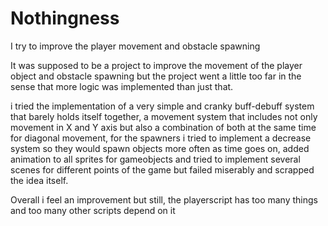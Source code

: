 # Nothingness
 I try to improve the player movement and obstacle spawning

It was supposed to be a project to improve the movement of the player object and obstacle spawning but the project went a little too far in the sense that more logic was implemented than just that. 

i tried the implementation of a very simple and cranky buff-debuff system that barely holds itself together, a movement system that includes not only movement in X and Y axis but also a combination of both at the same time for diagonal movement, for the spawners i tried to implement a decrease system so they would spawn objects more often as time goes on, added animation to all sprites for gameobjects and tried to implement several scenes for different points of the game but failed miserably and scrapped the idea itself.

Overall i feel an improvement but still, the playerscript has too many things and too many other scripts depend on it
